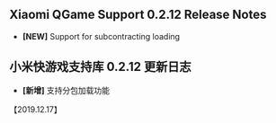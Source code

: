 
## Xiaomi QGame Support 0.2.12 Release Notes
- **[NEW]**  Support for subcontracting loading


## 小米快游戏支持库 0.2.12 更新日志
- **[新增]** 支持分包加载功能

【2019.12.17】